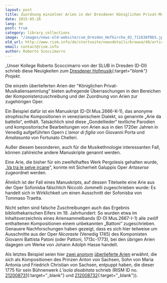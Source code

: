 ```yaml
---
layout: post
title: Zuordnung einzelner Arien in der Dresdener Königlichen Privat-Musikaliensammlung
date: 2015-05-26
lang: de
post: true
category: library_collections
image: "/images/news-old-website/csm_Dresden_Hofkirche_02_711638f0b5.jpg"
old_url: http://www.rism.info/de/startseite/newsdetails/browse/48/article/64/arias-identified-in-dresden-royal-private-music-collection.html
email: contact@rism.info
author: Roberto Scoccimarro
---
```


_Unser Kollege Roberto Scoccimarro von der SLUB in Dresden (D-Dl) schrieb diese Neuigkeiten zum [Dresdener Hofmusik](http://hofmusik.slub-dresden.de/news/details/single/neue-zuschreibungen-bei-den-ariensammlungen/){:target="_blank"} Projekt._


Die einzeln überlieferten Arien der "Königlichen Privat-Musikaliensammlung" bieten aufregende Überraschungen in den Bereichen der Komponistenzuschreibung und der Zuordnung von Arien zur zugehörigen Oper.

Ein Beispiel dafür ist ein Manuskript (D-Dl Mus.2666-K-1), das anonyme strophische Kompositionen in venezianischem Dialekt, so genannte „Arie da battello“, enthält. Tatsächlich sind diese „Gondellieder“ textliche Parodien und kompositorische Bearbeitungen von Arien aus in den 1720er Jahren in Venedig aufgeführten Opern _L’amor di figlia_ von Giovanni Porta und _Amalasunta_ von Fortunato Chelleri.

Außer diesem besonderen, auch für die Musikethnologie interessanten Fall, können zahlreiche andere Manuskripte genannt werden.

Eine Arie, die bisher für ein zweifelhaftes Werk Pergolesis gehalten wurde, „[Va tra le selve ircane](https://opac.rism.info/search?id=212008686 "D-Dl Mus.1-F-49,12-6")", konnte mit Sicherheit Galuppis Oper _Artaserse_ zugeordnet werden.

Ähnlich ist der Fall eines Manuskripts, auf dessen Titelseite eine Arie aus der Oper Sofonisba fälschlich Niccolò Jommelli zugeschrieben wurde: Es handelt sich in Wirklichkeit um einen Ausschnitt der Sofonisba von Tommaso Traetta.

Nicht selten sind falsche Zuschreibungen auch das Ergebnis bibliothekarischen Eifers im 19. Jahrhundert: So wurden etwa im Inhaltsverzeichnis eines Ariensammelbands (D-Dl Mus.2667-I-1) alle zwölf enthaltenen Kompositionen einem unbekannten „Battoni“ zugeschrieben. Genauere Nachforschungen haben gezeigt, dass es sich hier teilweise um Ausschnitte aus der Oper _Nicoraste_ (Venedig 1745) des Komponisten Giovanni Battista Patoni (oder Pattoni, 1713c-1773), bei den übrigen Arien dagegen um Werke von Johann Adolph Hasse handelt.

Als letztes Beispiel seien hier [zwei anonym](https://opac.rism.info/search?id=212008731 "D-Dl Mus.1-F-49,14-1") [überlieferte Arien](https://opac.rism.info/search?id=212008732 "D-Dl Mus.1-F-49,14-2") erwähnt, die sich als Kompositionen des Prinzen Anton von Sachsen, Sohn von Maria Antonia und Friedrich Christian von Sachsen, entpuppt haben, die dieser 1775 für sein Bühnenwerk _L’isola disabitata_ schrieb (RISM ID no. [212008731](https://opac.rism.info/search?id=212008731){:target="_blank"} und [212008732](https://opac.rism.info/search?id=212008732){:target="_blank"}).
